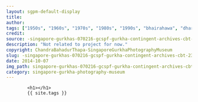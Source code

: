 ```yaml
---
layout: sgpm-default-display
title: 
author: 
tags: ["1950s", "1960s", "1970s", "1980s", "1990s", "bhairahawa", "dharan", "gurkhas", "kathmandu", "nepal", "pokhara", "singapore", "singapore gurkha archive", "singapore gurkha old photographs", "singapore gurkha photography museum", "singapore gurkhas"]
credit: 
source: -singapore-gurkhas-070216-gcspf-gurkha-contingent-archives-cbt-23
description: "Not related to project for now."
copyright: ChandraBahadurThapa-SingaporeGurkhaPhotographyMuseum
slug: -singapore-gurkhas-070216-gcspf-gurkha-contingent-archives-cbt-23
date: 2014-10-07
img_path: singapore-gurkhas-070216-gcspf-gurkha-contingent-archives-cbt-23.jpg
category: singapore-gurkha-photography-museum
---
```

	 		

	 		<h1></h1>
	 		{{ site.tags }}
	 		
